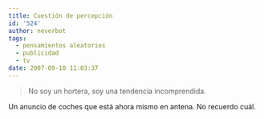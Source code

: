 ```yaml
---
title: Cuestión de percepción
id: '524'
author: neverbot
tags:
  - pensamientos aleatorios
  - publicidad
  - tv
date: 2007-09-10 11:03:37
---
```


> No soy un hortera, soy una tendencia incomprendida.

Un anuncio de coches que está ahora mismo en antena. No recuerdo cuál.